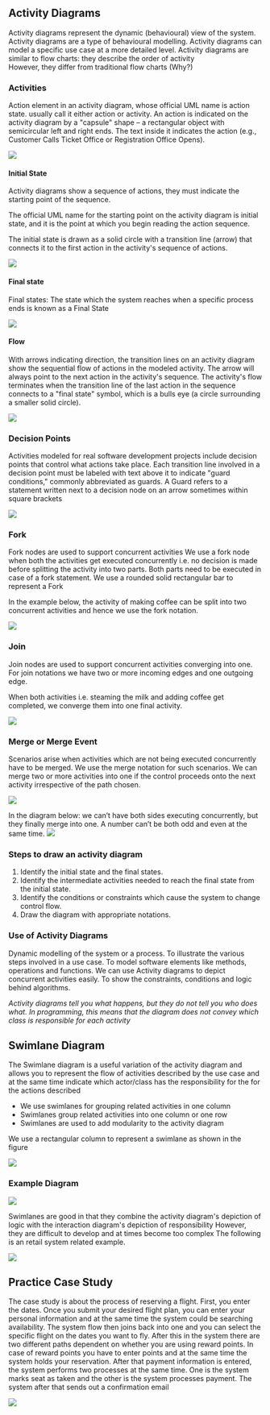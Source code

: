 
## Activity Diagrams

Activity diagrams represent the dynamic (behavioural) view of the system.
Activity diagrams are a type of behavioural modelling.
Activity diagrams can model a specific use case at a more detailed level.
Activity diagrams are similar to flow charts: they describe the order of activity  
However, they differ from traditional flow charts (Why?)
### Activities
Action element in an activity diagram, whose official UML name is action state. usually  call it either action or activity. 
An action is indicated on the activity diagram by a "capsule" shape – a rectangular object with semicircular left and right ends. 
The text inside it indicates the action (e.g., Customer Calls Ticket Office or Registration Office Opens).

![](Pasted%20image%2020241226214755.png)

#### Initial State
Activity diagrams show a sequence of actions, they must indicate the starting point of the sequence. 

The official UML name for the starting point on the activity diagram is initial state, and it is the point at which you begin reading the action sequence. 

The initial state is drawn as a solid circle with a transition line (arrow) that connects it to the first action in the activity's sequence of actions.

![](Pasted%20image%2020241226214832.png)

#### Final state

Final states: The state which the system reaches when a specific process ends is known as a Final State

![](Pasted%20image%2020241226214941.png)

#### Flow

With arrows indicating direction, the transition lines on an activity diagram show the sequential flow of actions in the modeled activity. 
The arrow will always point to the next action in the activity's sequence.
The activity's flow terminates when the transition line of the last action in the sequence connects to a "final state" symbol, which is a bulls eye (a circle surrounding a smaller solid circle).

![](Pasted%20image%2020241226215015.png)

### Decision Points
Activities modeled for real software development projects include decision points that control what actions take place. 
Each transition line involved in a decision point must be labeled with text above it to indicate "guard conditions," commonly abbreviated as guards.
 A Guard refers to a statement written next to a decision node on an arrow sometimes within square brackets

![](Pasted%20image%2020241226215644.png)

### Fork
Fork nodes are used to support concurrent activities
We use a fork node when both the activities get executed concurrently i.e. no decision is made before splitting the activity into two parts. Both parts need to be executed in case of a fork statement.
We use a rounded solid rectangular bar to represent a Fork

In the example below, the activity of making coffee can be split into two concurrent activities and hence we use the fork notation.


![](Pasted%20image%2020241226220529.png)

### Join
Join nodes are used to support concurrent activities converging into one. For join notations we have two or more incoming edges and one outgoing edge.

When both activities i.e. steaming the milk and adding coffee get completed, we converge them into one final activity.

![](Pasted%20image%2020241226221114.png)

### Merge or Merge Event
Scenarios arise when activities which are not being executed concurrently have to be merged. We use the merge notation for such scenarios. We can merge two or more activities into one if the control proceeds onto the next activity irrespective of the path chosen.

![](Pasted%20image%2020241226221125.png)

In the diagram below: we can’t have both sides executing concurrently, but they finally merge into one. A number can’t be both odd and even at the same time.
![](Pasted%20image%2020241226221159.png)
### Steps to draw an activity diagram
1. Identify the initial state and the final states.
2. Identify the intermediate activities needed to reach the final state from the initial state.
3. Identify the conditions or constraints which cause the system to change control flow.
4. Draw the diagram with appropriate notations.

### Use of Activity Diagrams
Dynamic modelling of the system or a process.
To illustrate the various steps involved in a use case.
To model software elements like methods, operations and functions.
We can use Activity diagrams to depict concurrent activities easily.
To show the constraints, conditions and logic behind algorithms.

_Activity diagrams tell you what happens, but they do not tell you who does what. In programming, this means that the diagram does not convey which class is responsible for each activity_

## Swimlane Diagram

The Swimlane diagram is a useful variation of the activity diagram and allows you to represent the flow of activities described by the use case and at the same time indicate which actor/class has the responsibility for the for the actions described

- We use swimlanes for grouping related activities in one column 
- Swimlanes group related activities into one column or one row
- Swimlanes are used to add modularity to the activity diagram

We use a rectangular column to represent a swimlane as shown in the figure

![](Pasted%20image%2020241226223034.png)

### Example Diagram

![](Pasted%20image%2020241226223052.png)

Swimlanes are good in that they combine the activity diagram's depiction of logic with the interaction diagram's depiction of responsibility
However, they are difficult to develop and at times become too complex
The following is an retail system related example.

![](Pasted%20image%2020241226223145.png)


## Practice Case Study
The case study is about the process of reserving a flight. First, you enter the dates. Once you submit your desired flight plan, you can enter your personal information and at the same time the system could be searching availability. The system flow then joins back into one and you can select the specific flight on the dates you want to fly. After this in the system there are two different paths dependent on whether you are using reward points. In case of reward points you have to enter points and at the same time  the system holds your  reservation. After that payment information is entered, the system performs two processes at the same time. One is the system marks seat as taken and the other is the system processes payment. The system after that sends out a confirmation email

![](Pasted%20image%2020241226223448.png)


